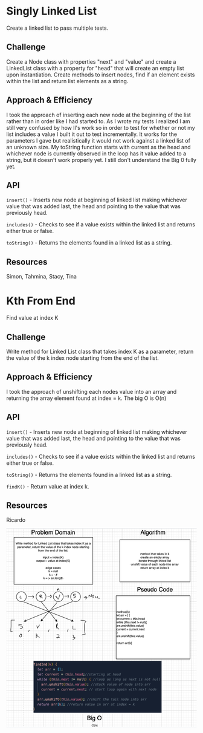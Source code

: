 # Singly Linked List
<!-- Short summary or background information -->
Create a linked list to pass multiple tests.

## Challenge
<!-- Description of the challenge -->
Create a Node class with properties "next" and "value" and create a LinkedList class with a property for "head" that will create an empty list upon instantiation. Create methods to insert nodes, find if an element exists within the list and return list elements as a string.

## Approach & Efficiency
<!-- What approach did you take? Why? What is the Big O space/time for this approach? -->
I took the approach of inserting each new node at the beginning of the list rather than in order like I had started to. As I wrote my tests I realized I am still very confused by how ll's work so in order to test for whether or not my list includes a value I built it out to test incrementally. It works for the parameters I gave but realistically it would not work against a linked list of an unknown size. My toString function starts with current as the head and whichever node is currently observed in the loop has it value added to a string, but it doesn't work properly yet. I still don't understand the Big 0 fully yet.

## API
<!-- Description of each method publicly available to your Linked List -->
`insert()` - Inserts new node at beginning of linked list making whichever value that was added last, the head and pointing to the value that was previously head.

`includes()` - Checks to see if a value exists within the linked list and returns either true or false.

`toString()` - Returns the elements found in a linked list as a string.

## Resources

Simon, Tahmina, Stacy, Tina

# Kth From End
<!-- Short summary or background information -->
Find value at index K

## Challenge
<!-- Description of the challenge -->
Write method for Linked List class that takes index K as a parameter, return the value of the k index node starting from the end of the list.


## Approach & Efficiency
<!-- What approach did you take? Why? What is the Big O space/time for this approach? -->
I took the approach of unshifting each nodes value into an array and returning the array element found at index = k. The big O is O(n)

## API
<!-- Description of each method publicly available to your Linked List -->
`insert()` - Inserts new node at beginning of linked list making whichever value that was added last, the head and pointing to the value that was previously head.

`includes()` - Checks to see if a value exists within the linked list and returns either true or false.

`toString()` - Returns the elements found in a linked list as a string.

`findK()` - Return value at index k.

## Resources

Ricardo

![whiteboard](kindex.png)
